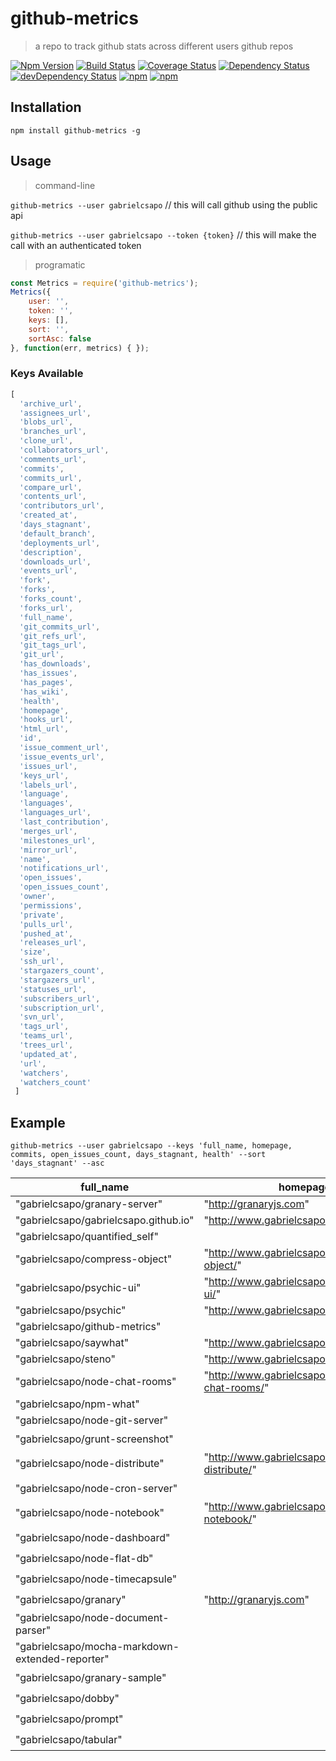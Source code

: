 # github-metrics
> a repo to track github stats across different users github repos

[![Npm Version](https://img.shields.io/npm/v/github-metrics.svg)](https://www.npmjs.com/package/github-metrics)
[![Build Status](https://travis-ci.org/gabrielcsapo/github-metrics.svg?branch=master)](https://travis-ci.org/gabrielcsapo/github-metrics)
[![Coverage Status](https://coveralls.io/repos/github/gabrielcsapo/github-metrics/badge.svg?branch=master)](https://coveralls.io/github/gabrielcsapo/github-metrics?branch=master)
[![Dependency Status](https://david-dm.org/gabrielcsapo/github-metrics.svg)](https://david-dm.org/gabrielcsapo/github-metrics)
[![devDependency Status](https://david-dm.org/gabrielcsapo/github-metrics/dev-status.svg)](https://david-dm.org/gabrielcsapo/github-metrics#info=devDependencies)
[![npm](https://img.shields.io/npm/dt/github-metrics.svg)]()
[![npm](https://img.shields.io/npm/dm/github-metrics.svg)]()

## Installation

`npm install github-metrics -g`

## Usage

> command-line

`github-metrics --user gabrielcsapo` // this will call github using the public api

`github-metrics --user gabrielcsapo --token {token}` // this will make the call with an authenticated token

> programatic

```javascript
const Metrics = require('github-metrics');
Metrics({
    user: '',
    token: '',
    keys: [],
    sort: '',
    sortAsc: false
}, function(err, metrics) { });
```

### Keys Available

```javascript
[
  'archive_url',
  'assignees_url',
  'blobs_url',
  'branches_url',
  'clone_url',
  'collaborators_url',
  'comments_url',
  'commits',
  'commits_url',
  'compare_url',
  'contents_url',
  'contributors_url',
  'created_at',
  'days_stagnant',
  'default_branch',
  'deployments_url',
  'description',
  'downloads_url',
  'events_url',
  'fork',
  'forks',
  'forks_count',
  'forks_url',
  'full_name',
  'git_commits_url',
  'git_refs_url',
  'git_tags_url',
  'git_url',
  'has_downloads',
  'has_issues',
  'has_pages',
  'has_wiki',
  'health',
  'homepage',
  'hooks_url',
  'html_url',
  'id',
  'issue_comment_url',
  'issue_events_url',
  'issues_url',
  'keys_url',
  'labels_url',
  'language',
  'languages',
  'languages_url',
  'last_contribution',
  'merges_url',
  'milestones_url',
  'mirror_url',
  'name',
  'notifications_url',
  'open_issues',
  'open_issues_count',
  'owner',
  'permissions',
  'private',
  'pulls_url',
  'pushed_at',
  'releases_url',
  'size',
  'ssh_url',
  'stargazers_count',
  'stargazers_url',
  'statuses_url',
  'subscribers_url',
  'subscription_url',
  'svn_url',
  'tags_url',
  'teams_url',
  'trees_url',
  'updated_at',
  'url',
  'watchers',
  'watchers_count'
 ]
 ```

## Example

`github-metrics --user gabrielcsapo --keys 'full_name, homepage, commits, open_issues_count, days_stagnant, health' --sort 'days_stagnant' --asc`

| full_name                                       | homepage                                       | commits | open_issues_count | days_stagnant | health |
| ----------------------------------------------- | ---------------------------------------------- | ------- | ----------------- | ------------- | ------ |
| "gabrielcsapo/granary-server"                   | "http://granaryjs.com"                         | 168     | 1                 | 0             | "🌞"   |
| "gabrielcsapo/gabrielcsapo.github.io"           | "http://www.gabrielcsapo.com"                  | 64      | 1                 | 1             | "🌞"   |
| "gabrielcsapo/quantified_self"                  |                                                | 66      | 5                 | 2             | "🌞"   |
| "gabrielcsapo/compress-object"                  | "http://www.gabrielcsapo.com/compress-object/" | 22      | 1                 | 6             | "🌞"   |
| "gabrielcsapo/psychic-ui"                       | "http://www.gabrielcsapo.com/psychic-ui/"      | 112     | 2                 | 7             | "🌞"   |
| "gabrielcsapo/psychic"                          | "http://www.gabrielcsapo.com/psychic/"         | 4       | 1                 | 7             | "🌞"   |
| "gabrielcsapo/github-metrics"                   |                                                | 33      | 3                 | 8             | "🌞"   |
| "gabrielcsapo/saywhat"                          | "http://www.gabrielcsapo.com/saywhat/"         | 63      | 0                 | 9             | "🌞"   |
| "gabrielcsapo/steno"                            | "http://www.gabrielcsapo.com/steno/"           | 26      | 1                 | 13            | "🌞"   |
| "gabrielcsapo/node-chat-rooms"                  | "http://www.gabrielcsapo.com/node-chat-rooms/" | 71      | 1                 | 13            | "🌞"   |
| "gabrielcsapo/npm-what"                         |                                                | 33      | 3                 | 14            | "🌞"   |
| "gabrielcsapo/node-git-server"                  |                                                | 8       | 2                 | 20            | "🌞"   |
| "gabrielcsapo/grunt-screenshot"                 |                                                | 53      | 1                 | 35            | "⛅️"   |
| "gabrielcsapo/node-distribute"                  | "http://www.gabrielcsapo.com/node-distribute/" | 123     | 4                 | 35            | "⛅️"   |
| "gabrielcsapo/node-cron-server"                 |                                                | 1       | 0                 | 51            | "⛅️"   |
| "gabrielcsapo/node-notebook"                    | "http://www.gabrielcsapo.com/node-notebook/"   | 129     | 3                 | 85            | "🌦"   |
| "gabrielcsapo/node-dashboard"                   |                                                | 79      | 2                 | 124           | "🌩"   |
| "gabrielcsapo/node-flat-db"                     |                                                | 226     | 0                 | 130           | "🌩"   |
| "gabrielcsapo/node-timecapsule"                 |                                                | 7       | 0                 | 136           | "🌩"   |
| "gabrielcsapo/granary"                          | "http://granaryjs.com"                         | 65      | 0                 | 156           | "🌩"   |
| "gabrielcsapo/node-document-parser"             |                                                | 10      | 0                 | 166           | "🌩"   |
| "gabrielcsapo/mocha-markdown-extended-reporter" |                                                | 2       | 0                 | 182           | "🌩"   |
| "gabrielcsapo/granary-sample"                   |                                                | 5       | 0                 | 241           | "🌩"   |
| "gabrielcsapo/dobby"                            |                                                | 11      | 0                 | 510           | "🌩"   |
| "gabrielcsapo/prompt"                           |                                                | 16      | 0                 | 605           | "🌩"   |
| "gabrielcsapo/tabular"                          |                                                | 9       | 0                 | 613           | "🌩"   |
